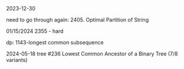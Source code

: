 2023-12-30

need to go through again:
2405. Optimal Partition of String  

01/15/2024
2355 - hard

dp: 1143-longest common subsequence


2024-05-18
tree
#236 Lowest Common Ancestor of a Binary Tree (7/8 variants)

